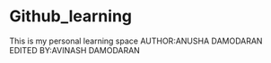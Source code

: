# Github_learning
This is my personal learning space
AUTHOR:ANUSHA DAMODARAN
EDITED BY:AVINASH DAMODARAN
